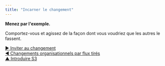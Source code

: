 ```yaml
---
title: "Incarner le changement"
---
```



**Menez par l'exemple.**

Comportez-vous et agissez de la façon dont vous voudriez que les autres le fassent.

[&#9654; Inviter au changement](invite-change.html)<br/>[&#9664; Changements organisationnels par flux tirés](create-a-pull-system-for-organizational-change.html)<br/>[&#9650; Introduire S3](bringing-in-s3.html)

